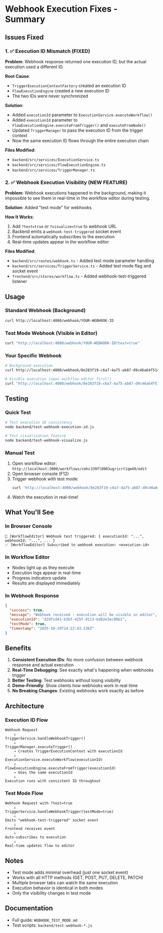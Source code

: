 # Webhook Execution Fixes - Summary

## Issues Fixed

### 1. ✅ Execution ID Mismatch (FIXED)

**Problem**: Webhook response returned one execution ID, but the actual execution used a different ID.

**Root Cause**: 
- `TriggerExecutionContextFactory` created an execution ID
- `FlowExecutionEngine` created a new execution ID
- The two IDs were never synchronized

**Solution**:
- Added `executionId` parameter to `ExecutionService.executeWorkflow()`
- Added `executionId` parameter to `FlowExecutionEngine.executeFromTrigger()` and `executeFromNode()`
- Updated `TriggerManager` to pass the execution ID from the trigger context
- Now the same execution ID flows through the entire execution chain

**Files Modified**:
- `backend/src/services/ExecutionService.ts`
- `backend/src/services/FlowExecutionEngine.ts`
- `backend/src/services/TriggerManager.ts`

### 2. ✅ Webhook Execution Visibility (NEW FEATURE)

**Problem**: Webhook executions happened in the background, making it impossible to see them in real-time in the workflow editor during testing.

**Solution**: Added "test mode" for webhooks

**How It Works**:
1. Add `?test=true` or `?visualize=true` to webhook URL
2. Backend emits a `webhook-test-triggered` socket event
3. Frontend automatically subscribes to the execution
4. Real-time updates appear in the workflow editor

**Files Modified**:
- `backend/src/routes/webhook.ts` - Added test mode parameter handling
- `backend/src/services/TriggerService.ts` - Added test mode flag and socket event
- `frontend/src/stores/workflow.ts` - Added webhook-test-triggered listener

## Usage

### Standard Webhook (Background)
```bash
curl http://localhost:4000/webhook/YOUR-WEBHOOK-ID
```

### Test Mode Webhook (Visible in Editor)
```bash
curl "http://localhost:4000/webhook/YOUR-WEBHOOK-ID?test=true"
```

### Your Specific Webhook
```bash
# Background execution
curl http://localhost:4000/webhook/8e283f19-c6a7-4a75-ab87-d9c46a64f514

# Visible execution (open workflow editor first!)
curl "http://localhost:4000/webhook/8e283f19-c6a7-4a75-ab87-d9c46a64f514?test=true"
```

## Testing

### Quick Test
```bash
# Test execution ID consistency
node backend/test-webhook-execution-id.js

# Test visualization feature
node backend/test-webhook-visualize.js
```

### Manual Test
1. Open workflow editor: `http://localhost:3000/workflows/cmhc339fl0003ugricrt1qm49/edit`
2. Open browser console (F12)
3. Trigger webhook with test mode:
   ```bash
   curl "http://localhost:4000/webhook/8e283f19-c6a7-4a75-ab87-d9c46a64f514?test=true"
   ```
4. Watch the execution in real-time!

## What You'll See

### In Browser Console
```
🧪 [WorkflowEditor] Webhook test triggered: { executionId: "...", webhookId: "...", ... }
✅ [WorkflowEditor] Subscribed to webhook execution: <execution-id>
```

### In Workflow Editor
- Nodes light up as they execute
- Execution logs appear in real-time
- Progress indicators update
- Results are displayed immediately

### In Webhook Response
```json
{
  "success": true,
  "message": "Webhook received - execution will be visible in editor",
  "executionId": "d29fcd41-b3bf-425f-9113-6d82e3ec90b1",
  "testMode": true,
  "timestamp": "2025-10-29T14:22:43.136Z"
}
```

## Benefits

1. **Consistent Execution IDs**: No more confusion between webhook response and actual execution
2. **Real-Time Debugging**: See exactly what's happening when webhooks trigger
3. **Better Testing**: Test webhooks without losing visibility
4. **Demo-Friendly**: Show clients how webhooks work in real-time
5. **No Breaking Changes**: Existing webhooks work exactly as before

## Architecture

### Execution ID Flow
```
Webhook Request
    ↓
TriggerService.handleWebhookTrigger()
    ↓
TriggerManager.executeTrigger()
    → Creates TriggerExecutionContext with executionId
    ↓
ExecutionService.executeWorkflow(executionId)
    ↓
FlowExecutionEngine.executeFromTrigger(executionId)
    → Uses the same executionId
    ↓
Execution runs with consistent ID throughout
```

### Test Mode Flow
```
Webhook Request with ?test=true
    ↓
TriggerService.handleWebhookTrigger(testMode=true)
    ↓
Emits "webhook-test-triggered" socket event
    ↓
Frontend receives event
    ↓
Auto-subscribes to execution
    ↓
Real-time updates flow to editor
```

## Notes

- Test mode adds minimal overhead (just one socket event)
- Works with all HTTP methods (GET, POST, PUT, DELETE, PATCH)
- Multiple browser tabs can watch the same execution
- Execution behavior is identical in both modes
- Only the visibility changes in test mode

## Documentation

- Full guide: `WEBHOOK_TEST_MODE.md`
- Test scripts: `backend/test-webhook-*.js`
